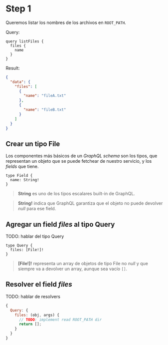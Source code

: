 # Step 1

Queremos listar los nombres de los archivos en `ROOT_PATH`.

Query:

```gql
query listFiles {
  files {
    name
  }
}
```

Result:

```json
{
  "data": {
    "files": [
      {
        "name": "fileA.txt"
      },
      {
        "name": "fileB.txt"
      }
    ]
  }
}
```

## Crear un tipo File

Los componentes más básicos de un _GraphQL schema_ son los tipos, que representan un objeto que
se puede fetchear de nuestro servicio, y los _fields_ que tiene.

```gql
type Field {
  name: String!
}
```

> __String__ es uno de los tipos escalares built-in de GraphQL.

> __String!__ indica que GraphQL garantiza que el objeto no puede devolver _null_ para ese field.

## Agregar un field _files_ al tipo Query

TODO: hablar del tipo Query

```qgl
type Query {
  files: [File!]!
}
```

> __[File!]!__ representa un array de objetos de tipo File no _null_ y que siempre va a devolver un array,
aunque sea vacío `[]`.

## Resolver el field _files_

TODO: hablar de resolvers

```js
{
  Query: {
    files: (obj, args) {
      // TODO: implement read ROOT_PATH dir
      return [];
    }
  }
}
```

